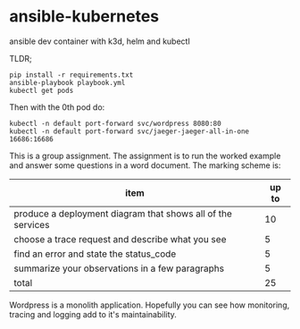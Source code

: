 # ansible-kubernetes
ansible dev container with k3d, helm and kubectl

TLDR;

```
pip install -r requirements.txt
ansible-playbook playbook.yml
kubectl get pods
```

Then with the 0th pod do:

```
kubectl -n default port-forward svc/wordpress 8080:80
kubectl -n default port-forward svc/jaeger-jaeger-all-in-one 16686:16686
```

This is a group assignment. The assignment is to run the worked example and answer some questions in a word document. The marking scheme is:

|item|up to|
|--|--|
|produce a deployment diagram that shows all of the services|10|
|choose a trace request and describe what you see|5|
|find an error and state the status_code|5|
|summarize your observations in a few paragraphs|5|
|total|25|

Wordpress is a monolith application. Hopefully you can see how monitoring, tracing and logging add to it's maintainability.


